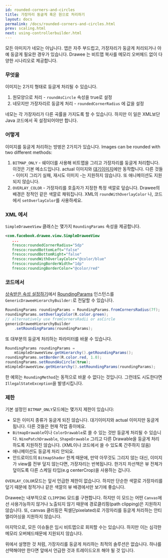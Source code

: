 ```yaml
---
id: rounded-corners-and-circles
title: 가장자리 둥글게 혹은 원으로 처리하기
layout: docs
permalink: /docs/rounded-corners-and-circles.html
prev: scaling.html
next: using-controllerbuilder.html
---
```


모든 아미지가 네모는 아닙니다. 앱은 자주 부드럽고, 가장자리가 둥글게 처리되거나 아예 둥글게 필요한 경우가 있습니다. Drawee 는 비트맵 복사를 메모리 오버헤드 없이 다양한 시나리오로 제공합니다.

### 무엇을

이미지는 2가지 형태로 둥글게 처리될 수 있습니다.

1. 원모양으로 처리 - `roundAsCircle` 속성을 true로 설정
2. 네모지만 가장자리르 둥글게 처리 - `roundedCornerRadius` 에 값을 설정

네모는 각 가장자리가 다른 곡률을 가지도록 할 수 있습니다. 하지만 이 일은 XML보단 Java 코드에서 꼭 설정되어야만 합니다.

### 어떻게

이미지를 둥글게 처리하는 방벙은 2가지가 있습니다.
Images can be rounded with two different methods:

1. `BITMAP_ONLY` - 쉐이더를 사용해 비트맵을 그리고 가장자리를 둥글게 처리합니다. 이것은 기본 메소드입니다. actual 이미지와 [대기이미지](drawee-components.html)에만 동작합니다. 다른 것들 - 이미지 그리기 실패, 재시도 이미지 -는 지원하지 않습니다. 또 애니메이션도 지원되지 않습니다.
2. `OVERLAY_COLOR` - 가장자리를 호출자가 지정한 특정 색깔로 덮습니다. Drawee의 배경은 정적인 같은 색깔로 채워집니다. XML의 `roundWithOverlayColor` 나, 코드에서 `setOverlayColor`를 사용하세요.


### XML 에서

`SimpleDraweeView` 클래스는 몇가지 `RoundingParams` 속성을 제공합니다.

```xml
<com.facebook.drawee.view.SimpleDraweeView
   ...
   fresco:roundedCornerRadius="5dp"
   fresco:roundBottomLeft="false"
   fresco:roundBottomRight="false"
   fresco:roundWithOverlayColor="@color/blue"
   fresco:roundingBorderWidth="1dp"
   fresco:roundingBorderColor="@color/red"
```

### 코드에서

[상속받은 속성 설정하기](using-drawees-code.html)에서 [RoundingParams](../javadoc/reference/com/facebook/drawee/generic/RoundingParams.html) 인스턴스를 `GenericDraweeHierarchyBuilder:`로 전달할 수 있습니다.

```java
RoundingParams roundingParams = RoundingParams.fromCornersRadius(7f);
roundingParams.setOverlayColor(R.color.green);
// alternatively use fromCornersRadii or asCircle
genericDraweeHierarchyBuilder
    .setRoundingParams(roundingParams);
```

또 대부분의 둥글게 처리하는 파라미터를 바꿀 수 있습니다.

```java
RoundingParams roundingParams =
    mSimpleDraweeView.getHierarchy().getRoundingParams();
roundingParams.setBorder(R.color.red, 1.0);
roundingParams.setRoundAsCircle(true);
mSimpleDraweeView.getHierarchy().setRoundingParams(roundingParams);
```
한 예외는 `RoundingMethod`는 동적으로 바꿀 수 없다는 것입니다. 그런데도 시도한다면 `IllegalStateException`을 발생시킵니다.

### 제한

기본 설정인 `BITMAP_ONLY`모드에는 몇가지 제한이 있습니다:

- 모든 이미지 종류가 둥글게 되진 않습니다. 대기이미지와 actual 이미지만 둥글게 됩니다. 다른 것들은 현재 작업 중이에요.
- `BitmapDrawable`이나 `ColorDrawable`로 쓸 수 있는 것만 둥글게 처리될 수 있습니다. `NinePatchDrawable`, `ShapeDrawable` 그리고 다른 Drawable을 둥글게 처리하도록 지원하진 않습니다. (XML이나 코드에서 쓸 수 있도록 간주하지 않음)
- 애니메이션도 둥글게 처리 안되요.
- 안드로이드의 `BitmapShader` 한계 때문에, 만약 아무것도 그리지 않는 대신, 이미지가 view를 전부 덮지 않는다면, 가장자리는 반복됩니다. 한가지 차선책은 뷰 전체가 덮이도록 다른 스케일 타입(e.g centerCrop)을 사용하는 겁니다.

`OVERLAY_COLOR`모드는 앞서 언급한 제한이 없습니다. 하지만 단순한 색깔로 가장자리를 덮기 때문에 정적거나 같은 색깔의 뷰 배경에서만 보기에 좋습니다.

Drawee는 내부적으로 `CLIPPING` 모드를 구현합니다. 하지만 이 모드는 어떤 `Canvas`에선 사용가능하지 않거나 노출되지 않기 때문에 경로클리핑(path clipping)은 지원하지 않습니다. 또, canvas 클리핑은 픽셀단pixelated)로 가장자리를 둥글게 처리하는 안티앨리어싱을 지원하지 않습니다.

마지막으로, 모든 이슈들은 임시 비트맵으로 회피할 수는 있습니다. 하지만 이는 심각한 메모리 오버헤드때문에 지원되지 않습니다.

위에서 설명한 것 처럼, 가장자리를 둥글게 처리하는 최적의 솔루션은 없습니다. 하나를 선택해야만 한다면 앞에서 언급한 것과 트레이드오프 해야 될 것 입니다.